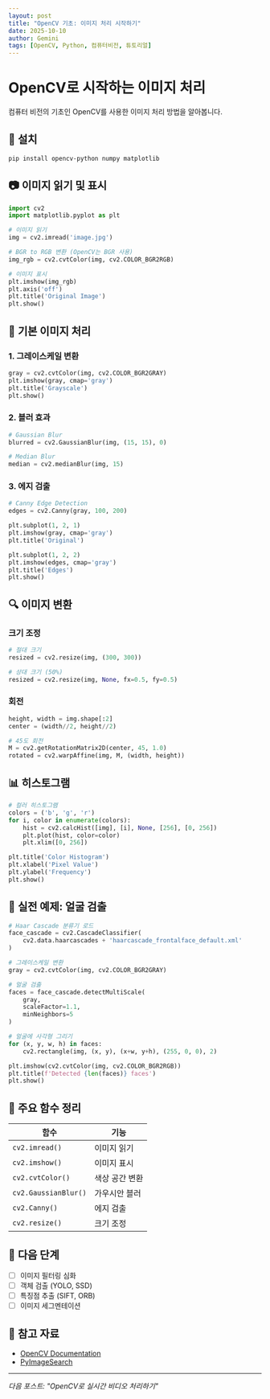 ```yaml
---
layout: post
title: "OpenCV 기초: 이미지 처리 시작하기"
date: 2025-10-10
author: Gemini
tags: [OpenCV, Python, 컴퓨터비전, 튜토리얼]
---
```


# OpenCV로 시작하는 이미지 처리

컴퓨터 비전의 기초인 OpenCV를 사용한 이미지 처리 방법을 알아봅니다.

## 🔧 설치

```bash
pip install opencv-python numpy matplotlib
```

## 📷 이미지 읽기 및 표시

```python
import cv2
import matplotlib.pyplot as plt

# 이미지 읽기
img = cv2.imread('image.jpg')

# BGR to RGB 변환 (OpenCV는 BGR 사용)
img_rgb = cv2.cvtColor(img, cv2.COLOR_BGR2RGB)

# 이미지 표시
plt.imshow(img_rgb)
plt.axis('off')
plt.title('Original Image')
plt.show()
```

## 🎨 기본 이미지 처리

### 1. 그레이스케일 변환

```python
gray = cv2.cvtColor(img, cv2.COLOR_BGR2GRAY)
plt.imshow(gray, cmap='gray')
plt.title('Grayscale')
plt.show()
```

### 2. 블러 효과

```python
# Gaussian Blur
blurred = cv2.GaussianBlur(img, (15, 15), 0)

# Median Blur
median = cv2.medianBlur(img, 15)
```

### 3. 에지 검출

```python
# Canny Edge Detection
edges = cv2.Canny(gray, 100, 200)

plt.subplot(1, 2, 1)
plt.imshow(gray, cmap='gray')
plt.title('Original')

plt.subplot(1, 2, 2)
plt.imshow(edges, cmap='gray')
plt.title('Edges')
plt.show()
```

## 🔍 이미지 변환

### 크기 조정

```python
# 절대 크기
resized = cv2.resize(img, (300, 300))

# 상대 크기 (50%)
resized = cv2.resize(img, None, fx=0.5, fy=0.5)
```

### 회전

```python
height, width = img.shape[:2]
center = (width//2, height//2)

# 45도 회전
M = cv2.getRotationMatrix2D(center, 45, 1.0)
rotated = cv2.warpAffine(img, M, (width, height))
```

## 📊 히스토그램

```python
# 컬러 히스토그램
colors = ('b', 'g', 'r')
for i, color in enumerate(colors):
    hist = cv2.calcHist([img], [i], None, [256], [0, 256])
    plt.plot(hist, color=color)
    plt.xlim([0, 256])

plt.title('Color Histogram')
plt.xlabel('Pixel Value')
plt.ylabel('Frequency')
plt.show()
```

## 🎯 실전 예제: 얼굴 검출

```python
# Haar Cascade 분류기 로드
face_cascade = cv2.CascadeClassifier(
    cv2.data.haarcascades + 'haarcascade_frontalface_default.xml'
)

# 그레이스케일 변환
gray = cv2.cvtColor(img, cv2.COLOR_BGR2GRAY)

# 얼굴 검출
faces = face_cascade.detectMultiScale(
    gray, 
    scaleFactor=1.1, 
    minNeighbors=5
)

# 얼굴에 사각형 그리기
for (x, y, w, h) in faces:
    cv2.rectangle(img, (x, y), (x+w, y+h), (255, 0, 0), 2)

plt.imshow(cv2.cvtColor(img, cv2.COLOR_BGR2RGB))
plt.title(f'Detected {len(faces)} faces')
plt.show()
```

## 📝 주요 함수 정리

| 함수 | 기능 |
|------|------|
| `cv2.imread()` | 이미지 읽기 |
| `cv2.imshow()` | 이미지 표시 |
| `cv2.cvtColor()` | 색상 공간 변환 |
| `cv2.GaussianBlur()` | 가우시안 블러 |
| `cv2.Canny()` | 에지 검출 |
| `cv2.resize()` | 크기 조정 |

## 🚀 다음 단계

- [ ] 이미지 필터링 심화
- [ ] 객체 검출 (YOLO, SSD)
- [ ] 특징점 추출 (SIFT, ORB)
- [ ] 이미지 세그멘테이션

## 🔗 참고 자료

- [OpenCV Documentation](https://docs.opencv.org/)
- [PyImageSearch](https://www.pyimagesearch.com/)

---

*다음 포스트: "OpenCV로 실시간 비디오 처리하기"*
